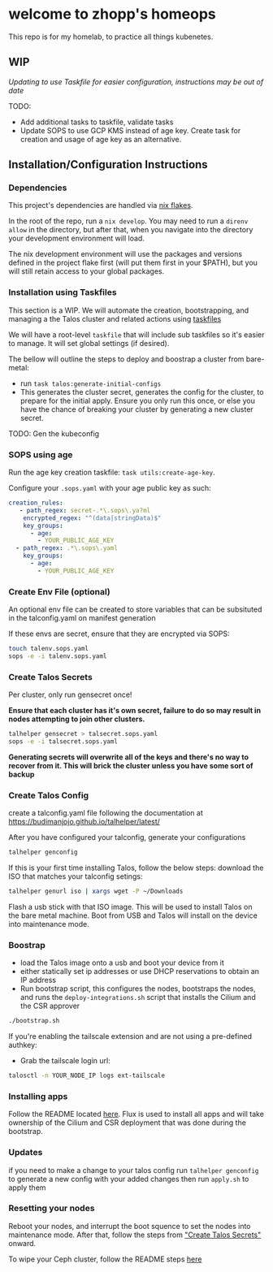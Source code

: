 # welcome to zhopp's homeops

This repo is for my homelab, to practice all things kubenetes.

## WIP ##

*Updating to use Taskfile for easier configuration, instructions may be out of date*

TODO:

* Add additional tasks to taskfile, validate tasks
* Update SOPS to use GCP KMS instead of age key. Create task for creation and usage of age key as an alternative.

## Installation/Configuration Instructions
### Dependencies

This project's dependencies are handled via [nix flakes](https://wiki.nixos.org/wiki/Flakes).

In the root of the repo, run a `nix develop`. You may need to run a `direnv allow` in the directory, but after that, when you navigate into the directory your development environment will load.

The nix development environment will use the packages and versions defined in the project flake first (will put them first in your $PATH), but you will still retain access to your global packages.

### Installation using Taskfiles

This section is a WIP. We will automate the creation, bootstrapping, and managing a the Talos cluster and related actions using [taskfiles](https://taskfile.dev/)

We will have a root-level `taskfile` that will include sub taskfiles so it's easier to manage. It will set global settings (if desired).

The bellow will outline the steps to deploy and boostrap a cluster from bare-metal:

* run `task talos:generate-initial-configs`
* This generates the cluster secret, generates the config for the cluster, to prepare for the initial apply. Ensure you only run this once, or else you have the chance of breaking your cluster by generating a new cluster secret.

TODO: Gen the kubeconfig

### SOPS using age

Run the age key creation taskfile: `task utils:create-age-key`. 

Configure your `.sops.yaml` with your age public key as such:

```yaml
creation_rules:
   - path_regex: secret-.*\.sops\.ya?ml
    encrypted_regex: "^(data|stringData)$"
    key_groups:
      - age:
        - YOUR_PUBLIC_AGE_KEY
  - path_regex: .*\.sops\.yaml
    key_groups:
      - age:
        - YOUR_PUBLIC_AGE_KEY
```

### Create Env File (optional)
An optional env file can be created to store variables that can be subsituted in
the talconfig.yaml on manifest generation

If these envs are secret, ensure that they are encrypted via SOPS:

```sh
touch talenv.sops.yaml
sops -e -i talenv.sops.yaml
```

### Create Talos Secrets

Per cluster, only run gensecret once!

**Ensure that each cluster has it's own secret, failure to do so may result in nodes attempting to join other clusters.**

```sh
talhelper gensecret > talsecret.sops.yaml
sops -e -i talsecret.sops.yaml
```

**Generating secrets will overwrite all of the keys and there's no way to recover from it. This will brick the cluster unless you have some sort of backup**

### Create Talos Config
create a talconfig.yaml file following the documentation at https://budimanjojo.github.io/talhelper/latest/

After you have configured your talconfig, generate your configurations

```sh
talhelper genconfig
```

If this is your first time installing Talos, follow the below steps:
download the ISO that matches your talconfig setings:

```sh
talhelper genurl iso | xargs wget -P ~/Downloads
```

Flash a usb stick with that ISO image. This will be used to install Talos on the bare metal machine.
Boot from USB and Talos will install on the device into maintenance mode.

### Boostrap
* load the Talos image onto a usb and boot your device from it
* either statically set ip addresses or use DHCP reservations to obtain
  an IP address
* Run bootstrap script, this configures the nodes, bootstraps the nodes, and runs the `deploy-integrations.sh` script that installs the Cilium and the CSR approver

```sh
./bootstrap.sh
```

If you're enabling the tailscale extension and are not using a pre-defined authkey:

* Grab the tailscale login url:

```sh
talosctl -n YOUR_NODE_IP logs ext-tailscale
```

### Installing apps

Follow the README located [here](./k8s/bootstrap/README.md). Flux is used to install all apps and will take ownership of the Cilium and CSR deployment that was done during the bootstrap.

### Updates

if you need to make a change to your talos config run `talhelper genconfig` to generate a
new config with your added changes then run `apply.sh` to apply them

### Resetting your nodes

Reboot your nodes, and interrupt the boot squence to set the nodes into maintenance mode. After that, follow the steps from ["Create Talos Secrets"](https://github.com/zhopp/homeops?tab=readme-ov-file#create-talos-secrets) onward.

To wipe your Ceph cluster, follow the README steps [here](./k8s/apps/storage/README.md)
